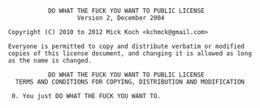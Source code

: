                 DO WHAT THE FUCK YOU WANT TO PUBLIC LICENSE
                        Version 2, December 2004

     Copyright (C) 2010 to 2012 Mick Koch <kchmck@gmail.com>

     Everyone is permitted to copy and distribute verbatim or modified
     copies of this license document, and changing it is allowed as long
     as the name is changed.

                DO WHAT THE FUCK YOU WANT TO PUBLIC LICENSE
       TERMS AND CONDITIONS FOR COPYING, DISTRIBUTION AND MODIFICATION

      0. You just DO WHAT THE FUCK YOU WANT TO.
